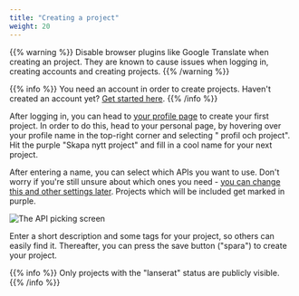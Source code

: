 ```yaml
---
title: "Creating a project"
weight: 20
---
```

{{% warning %}}  Disable browser plugins like Google Translate when creating an project. They are known to
cause issues when logging in, creating accounts and creating projects.  {{% /warning %}}

{{% info %}}  You need an account in order to create projects. Haven't created an account
yet? [Get started here](creating-an-account.md).  {{% /info %}}

After logging in, you can head to [your profile page](https://www.trafiklab.se/user) to create your first project. In
order to do this, head to your personal page, by hovering over your profile name in the top-right corner and selecting "
profil och project". Hit the purple "Skapa nytt project" and fill in a cool name for your next project.

After entering a name, you can select which APIs you want to use. Don't worry if you're still unsure about which ones
you need - [you can change this and other settings later](). Projects which will be included get marked in purple.

![The API picking screen](/media/2020/05/project-pick-apis.png)

Enter a short description and some tags for your project, so others can easily find it. Thereafter, you can press the
save button ("spara") to create your project.

{{% info %}}  Only projects with the "lanserat" status are publicly visible.  {{% /info %}}
